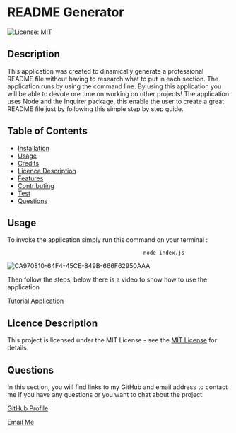 
# README Generator
![License: MIT](https://img.shields.io/badge/License-MIT-yellow.svg)

## Description
This application was created to dinamically generate a professional README file without having to research what to put in each section.
The application runs by using the command line.
By using this application you will be able to devote ore time on working on other projects!
The application uses Node and the Inquirer package, this enable the user to create a great README file just by following this simple  step by step guide.

## Table of Contents
- [Installation](#installation)
- [Usage](#usage)
- [Credits](#credits)
- [Licence Description](#licence-description) 
- [Features](#features)
- [Contributing](#contributing)
- [Test](#test)
- [Questions](#questions)


## Usage

To invoke the application simply run this command on your terminal :

                                               node index.js

                                               
![CA970810-64F4-45CE-849B-666F62950AAA](https://github.com/Aleks-Ianu/ReadMeGenerator/assets/110541549/84332920-29b5-4bdb-bbf7-3dcb29c0173d)



Then follow the steps, below there is a video to show how to use the application

       
[Tutorial Application](https://github.com/Aleks-Ianu/ReadMeGenerator/assets/110541549/d08555a1-905b-490e-b281-f96b22c0d38c)




## Licence Description
This project is licensed under the MIT License - see the [MIT License](https://opensource.org/licenses/MIT) for details.


## Questions
In this section, you will find links to my GitHub and email address to contact me if you have any questions or you want to chat about the project.

[GitHub Profile](https://github.com/Aleks-Ianu)

[Email Me](mailto:ianu.aleks@gmail.com)
